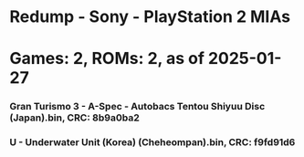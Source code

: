 # Redump - Sony - PlayStation 2 MIAs
# Games: 2, ROMs: 2, as of 2025-01-27
### Gran Turismo 3 - A-Spec - Autobacs Tentou Shiyuu Disc (Japan).bin, CRC: 8b9a0ba2
### U - Underwater Unit (Korea) (Cheheompan).bin, CRC: f9fd91d6
